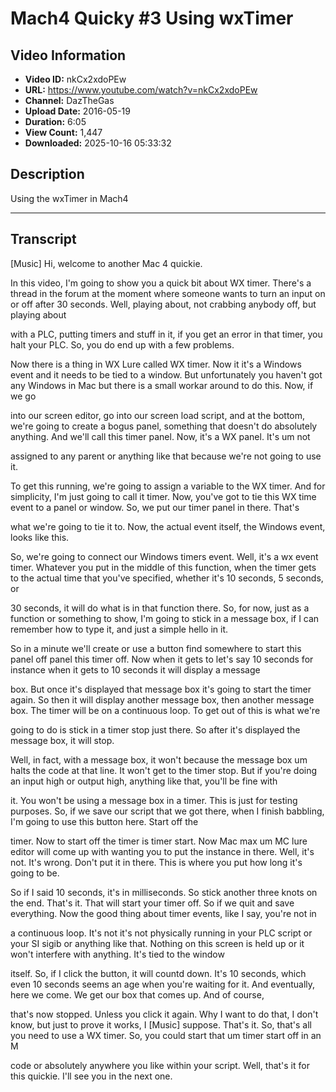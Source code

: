 # Mach4 Quicky #3 Using wxTimer

## Video Information

- **Video ID:** nkCx2xdoPEw
- **URL:** https://www.youtube.com/watch?v=nkCx2xdoPEw
- **Channel:** DazTheGas
- **Upload Date:** 2016-05-19
- **Duration:** 6:05
- **View Count:** 1,447
- **Downloaded:** 2025-10-16 05:33:32

## Description

Using the wxTimer in Mach4

---

## Transcript

[Music] Hi, welcome to another Mac 4 quickie.

In this video, I'm going to show you a quick bit about WX timer. There's a thread in the forum at the moment where someone wants to turn an input on or off after 30 seconds. Well, playing about, not crabbing anybody off, but playing about

with a PLC, putting timers and stuff in it, if you get an error in that timer, you halt your PLC. So, you do end up with a few problems.

Now there is a thing in WX Lure called WX timer. Now it it's a Windows event and it needs to be tied to a window. But unfortunately you haven't got any Windows in Mac but there is a small workar around to do this. Now, if we go

into our screen editor, go into our screen load script, and at the bottom, we're going to create a bogus panel, something that doesn't do absolutely anything. And we'll call this timer panel. Now, it's a WX panel. It's um not

assigned to any parent or anything like that because we're not going to use it.

To get this running, we're going to assign a variable to the WX timer. And for simplicity, I'm just going to call it timer. Now, you've got to tie this WX time event to a panel or window. So, we put our timer panel in there. That's

what we're going to tie it to. Now, the actual event itself, the Windows event, looks like this.

So, we're going to connect our Windows timers event. Well, it's a wx event timer. Whatever you put in the middle of this function, when the timer gets to the actual time that you've specified, whether it's 10 seconds, 5 seconds, or

30 seconds, it will do what is in that function there. So, for now, just as a function or something to show, I'm going to stick in a message box, if I can remember how to type it, and just a simple hello in it.

So in a minute we'll create or use a button find somewhere to start this panel off panel this timer off. Now when it gets to let's say 10 seconds for instance when it gets to 10 seconds it will display a message

box. But once it's displayed that message box it's going to start the timer again. So then it will display another message box, then another message box. The timer will be on a continuous loop. To get out of this is what we're

going to do is stick in a timer stop just there. So after it's displayed the message box, it will stop.

Well, in fact, with a message box, it won't because the message box um halts the code at that line. It won't get to the timer stop. But if you're doing an input high or output high, anything like that, you'll be fine with

it. You won't be using a message box in a timer. This is just for testing purposes. So, if we save our script that we got there, when I finish babbling, I'm going to use this button here. Start off the

timer. Now to start off the timer is timer start. Now Mac max um MC lure editor will come up with wanting you to put the instance in there. Well, it's not. It's wrong. Don't put it in there. This is where you put how long it's going to be.

So if I said 10 seconds, it's in milliseconds. So stick another three knots on the end. That's it. That will start your timer off. So if we quit and save everything. Now the good thing about timer events, like I say, you're not in

a continuous loop. It's not it's not physically running in your PLC script or your SI sigib or anything like that. Nothing on this screen is held up or it won't interfere with anything. It's tied to the window

itself. So, if I click the button, it will countd down. It's 10 seconds, which even 10 seconds seems an age when you're waiting for it. And eventually, here we come. We get our box that comes up. And of course,

that's now stopped. Unless you click it again. Why I want to do that, I don't know, but just to prove it works, I [Music] suppose. That's it. So, that's all you need to use a WX timer. So, you could start that um timer start off in an M

code or absolutely anywhere you like within your script. Well, that's it for this quickie. I'll see you in the next one.
